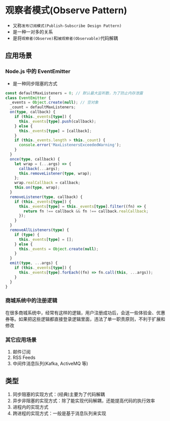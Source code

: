 # 观察者模式(Observe Pattern)

- 又称`发布订阅模式(Publish-Subscribe Design Pattern)`
- 是一种一对多的关系
- 是将`观察者(Observe)`和`被观察者(Observable)`代码解耦

## 应用场景

### Node.js 中的 EventEmitter

- 是一种同步阻塞的方式

```ts
const defaultMaxListeners = 0; // 默认最大监听数，为了防止内存泄露
class EventEmitter {
  _events = Object.create(null); // 空对象
  _count = defaultMaxListeners;
  on(type, callback) {
    if (this._events[type]) {
      this._events[type].push(callback);
    } else {
      this._events[type] = [callback];
    }
    if (this._events.length > this._count) {
      console.error('MaxListenersExceededWarning');
    }
  }
  once(type, callback) {
    let wrap = (...args) => {
      callback(...args);
      this.removeListener(type, wrap);
    };
    wrap.realCallback = callback;
    this.on(type, wrap);
  }
  removeListener(type, callback) {
    if (this._events[type]) {
      this._events[type] = this._events[type].filter((fn) => {
        return fn !== callback && fn !== callback.realCallback;
      });
    }
  }
  removeAllListeners(type) {
    if (type) {
      this._events[type] = [];
    } else {
      this._events = Object.create(null);
    }
  }
  emit(type, ...args) {
    if (this._events[type]) {
      this._events[type].forEach((fn) => fn.call(this, ...args));
    }
  }
}
```

### 商城系统中的注册逻辑

在很多商城系统中，经常有这样的逻辑，用户注册成功后，会送一些体验金、优惠券等。如果把这些逻辑都直接登录逻辑里面，违法了单一职责原则，不利于扩展和修改

### 其它应用场景

1. 邮件订阅
2. RSS Feeds
3. 中间件消息队列(Kafka, ActiveMQ 等)

## 类型

1. 同步阻塞的实现方式：(经典)主要为了代码解耦
2. 异步非阻塞的实现方式：除了能实现代码解耦，还能提高代码的执行效率
3. 进程内的实现方式
4. 跨进程的实现方式：一般是基于消息队列来实现
